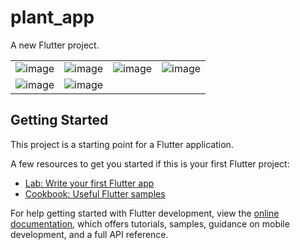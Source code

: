 # plant_app

A new Flutter project.

|        |        |        |        |
|--------|--------|--------|--------|
|![image](https://github.com/user-attachments/assets/d75ab074-21ee-4369-8504-f479b19db5cc)|![image](https://github.com/user-attachments/assets/8dc7d3c1-8527-44e0-9d32-91062f393b66)|![image](https://github.com/user-attachments/assets/60357f0d-c5c3-4d8c-a3db-d45957a66c7d)|![image](https://github.com/user-attachments/assets/1bbfdcb2-fa48-4b9e-bf08-872a73fdf419)|
|![image](https://github.com/user-attachments/assets/b85dfe29-ea46-4bab-a704-a8502ea6521d)|![image](https://github.com/user-attachments/assets/411f9079-f93a-45f0-a632-36dec43e6d75)|||

## Getting Started

This project is a starting point for a Flutter application.

A few resources to get you started if this is your first Flutter project:

- [Lab: Write your first Flutter app](https://docs.flutter.dev/get-started/codelab)
- [Cookbook: Useful Flutter samples](https://docs.flutter.dev/cookbook)

For help getting started with Flutter development, view the
[online documentation](https://docs.flutter.dev/), which offers tutorials,
samples, guidance on mobile development, and a full API reference.
